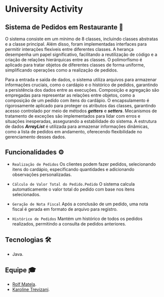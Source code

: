 # University Activity

## Sistema de Pedidos em Restaurante 🍴

O sistema consiste em um mínimo de 8 classes, incluindo classes abstratas e a classe principal. Além disso, foram implementadas interfaces para permitir interações flexíveis entre diferentes classes. A herança desempenha um papel significativo, facilitando a reutilização de código e a criação de relações hierárquicas entre as classes. O polimorfismo é aplicado para tratar objetos de diferentes classes de forma uniforme, simplificando operações como a realização de pedidos.

Para a entrada e saída de dados, o sistema utiliza arquivos para armazenar informações cruciais, como o cardápio e o histórico de pedidos, garantindo a persistência dos dados entre as execuções. Composição e agregação são empregadas para representar as relações entre objetos, como a composição de um pedido com itens do cardápio. O encapsulamento é rigorosamente aplicado para proteger os atributos das classes, garantindo acesso controlado por meio de métodos ***getters*** e ***setters***. Mecanismos de tratamento de exceções são implementados para lidar com erros e situações inesperadas, assegurando a estabilidade do sistema. A estrutura de dados ***ArrayList*** é utilizada para armazenar informações dinâmicas, como a lista de pedidos em andamento, oferecendo flexibilidade no gerenciamento desses dados.

## Funcionalidades ⚙️

- `Realização de Pedidos` Os clientes podem fazer pedidos, selecionando itens do cardápio, especificando quantidades e adicionando observações personalizadas.

- `Cálculo de Valor Total do Pedido.Pedido` O sistema calcula automaticamente o valor total do pedido com base nos itens selecionados.

- `Geração de Nota Fiscal` Após a conclusão de um pedido, uma nota fiscal é gerada em formato de arquivo para registro.

- `Histórico de Pedidos` Mantém um histórico de todos os pedidos realizados, permitindo a consulta de pedidos anteriores.

## Tecnologias 🛠

- Java.

## Equipe 🎓

- [Rolf Matela](https://github.com/roollf).
- [Karoline Trevizani](https://github.com/KarolTrevizani).
